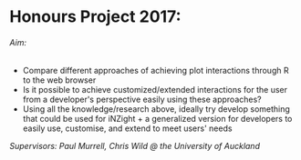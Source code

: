 # Honours Project 2017:

###### Aim:
- Compare different approaches of achieving plot interactions through R to the web browser
- Is it possible to achieve customized/extended interactions for the user from a developer's perspective easily using these approaches?
- Using all the knowledge/research above, ideally try develop something that could be used for iNZight + a generalized version for developers to easily use, customise, and extend to meet users' needs

*Supervisors: Paul Murrell, Chris Wild @ the University of Auckland*
